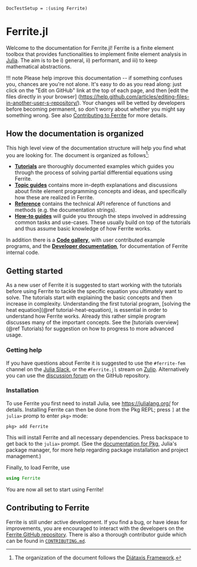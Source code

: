 ```@meta
DocTestSetup = :(using Ferrite)
```

# Ferrite.jl

Welcome to the documentation for Ferrite.jl! Ferrite is a finite element toolbox that
provides functionalities to implement finite element analysis in
[Julia](https://github.com/JuliaLang/julia). The aim is to be i) general, ii) performant,
and iii) to keep mathematical abstractions.

!!! note
    Please help improve this documentation -- if something confuses you, chances are you're
    not alone. It's easy to do as you read along: just click on the "Edit on GitHub" link at
    the top of each page, and then [edit the files directly in your browser]
    (https://help.github.com/articles/editing-files-in-another-user-s-repository/). Your
    changes will be vetted by developers before becoming permanent, so don't worry about
    whether you might say something wrong. See also [Contributing to Ferrite](@ref) for more
    details.

## How the documentation is organized

This high level view of the documentation structure will help you find what you are looking
for. The document is organized as follows[^1]:

 - [**Tutorials**](tutorials/index.md) are thoroughly documented examples which guides you
   through the process of solving partial differential equations using Ferrite.
 - [**Topic guides**](topics/index.md) contains more in-depth explanations and discussions
   about finite element programming concepts and ideas, and specifically how these are
   realized in Ferrite.
 - [**Reference**](reference/index.md) contains the technical API reference of functions and
   methods (e.g. the documentation strings).
 - [**How-to guides**](howto/index.md) will guide you through the steps involved in
   addressing common tasks and use-cases. These usually build on top of the tutorials and
   thus assume basic knowledge of how Ferrite works.

[^1]: The organization of the document follows the [Diátaxis Framework](https://diataxis.fr).

In addition there is a [**Code gallery**](gallery/index.md), with user contributed example
programs, and the [**Developer documentation**](devdocs/index.md), for documentation of
Ferrite internal code.

## Getting started

As a new user of Ferrite it is suggested to start working with the tutorials before using
Ferrite to tackle the specific equation you ultimately want to solve. The tutorials start
with explaining the basic concepts and then increase in complexity. Understanding the first
tutorial program, [solving the heat equation](@ref tutorial-heat-equation), is essential in order to
understand how Ferrite works. Already this rather simple program discusses many of the
important concepts. See the [tutorials overview](@ref Tutorials) for suggestion on how to
progress to more advanced usage.

### Getting help

If you have questions about Ferrite it is suggested to use the `#ferrite-fem` channel on the
[Julia Slack](https://julialang.org/slack/), or the `#Ferrite.jl` stream on
[Zulip](https://julialang.zulipchat.com/). Alternatively you can use the [discussion
forum](https://github.com/Ferrite-FEM/Ferrite.jl/discussions) on the GitHub repository.

### Installation

To use Ferrite you first need to install Julia, see <https://julialang.org/> for details.
Installing Ferrite can then be done from the Pkg REPL; press `]` at the `julia>` promp to
enter `pkg>` mode:

```
pkg> add Ferrite
```

This will install Ferrite and all necessary dependencies. Press backspace to get back to the
`julia>` prompt. (See the [documentation for Pkg](https://pkgdocs.julialang.org/), Julia's
package manager, for more help regarding package installation and project management.)

Finally, to load Ferrite, use

```julia
using Ferrite
```

You are now all set to start using Ferrite!


## Contributing to Ferrite

Ferrite is still under active development. If you find a bug, or have ideas for
improvements, you are encouraged to interact with the developers on the [Ferrite GitHub
repository](https://github.com/Ferrite-FEM/Ferrite.jl). There is also a thorough contributor
guide which can be found in
[`CONTRIBUTING.md`](https://github.com/Ferrite-FEM/Ferrite.jl/blob/master/CONTRIBUTING.md).
